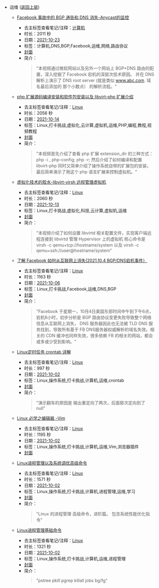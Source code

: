 - 运维 ([返回上层](../))
    - [Facebook 事故中的 BGP 通告和 DNS 消失-Anycast的监控](https://www.bilibili.com/video/BV1Wq4y1R7p2)
        - 去主标签查看笔记/注释：[计算机](../tags/计算机.md)
        - 时长：2011 秒
        - 日期：[2021-10-23](../month/202110.md)
        - 标签：计算机,DNS,BGP,Facebook,运维,网络,路由协议
        - [封面](http://i0.hdslb.com/bfs/archive/50e18c2b6bf0bd54fd87ae763317f674f5692dc8.jpg)
        - 简介：
            > "本视频通过微软网站以及另外一个网站上 BGP+DNS 路由的配置，深入挖掘了 Facebook 宕机的深层次技术原因。 
并在 DNS 解析上演示了 DNS root server (就是类似 www.abc.com. 域名最后添加的 那个小数点） 的解析流程。"

    - [php 扩展源码编译安装和软件包安装以及 libvirt-php 扩展介绍](https://www.bilibili.com/video/BV1eQ4y1B7Y4)
        - 去主标签查看笔记/注释：[Linux](../tags/Linux.md)
        - 时长：2056 秒
        - 日期：[2021-10-14](../month/202110.md)
        - 标签：Linux,打卡挑战,虚拟化,云计算,虚拟机,运维,PHP,编程,教程,视频教程
        - [封面](http://i1.hdslb.com/bfs/archive/a86430ebc159c855302b0943f12649b46913fef0.jpg)
        - 简介：
            > "本视频首先介绍了查看 php 扩展 extension_dir 的三种方式： php -i , php-config; php -r;
然后介绍了如何编译和配置 libvirt-php 
同时又简单介绍了操作系统自带的扩展包的安装，
最后简单演示了用这个 php 语言扩展来控制虚拟机。"

    - [虚拟化技术的胶水-libvirt-virsh 远程管理虚拟机](https://www.bilibili.com/video/BV1LU4y1F7uQ)
        - 去主标签查看笔记/注释：[Linux](../tags/Linux.md)
        - 时长：2060 秒
        - 日期：[2021-10-13](../month/202110.md)
        - 标签：Linux,打卡挑战,虚拟化,科技,云计算,虚拟机,运维
        - [封面](http://i0.hdslb.com/bfs/archive/cd73a302c36a20f845d1294a22116e95cf33f800.jpg)
        - 简介：
            > "本视频介绍了如何设置 libvirtd 相关配置文件，实现客户端远程连接到 libvirtd 管理 Hypervisor 上的虚拟机
核心命令是 virsh -c qemu+tcp://hostname/system 以及 virsh -c qemu+ssh://user@hostname/system"

    - [了解 Facebook 如何从互联网上消失(2021.10.4 BGP/DNS宕机事件）](https://www.bilibili.com/video/BV1aQ4y1X7iv)
        - 去主标签查看笔记/注释：[Linux](../tags/Linux.md)
        - 时长：1163 秒
        - 日期：[2021-10-06](../month/202110.md)
        - 标签：Linux,打卡挑战,Facebook,运维,DNS,BGP
        - [封面](http://i1.hdslb.com/bfs/archive/153b65c690439067030a4c59bf71140d0559f5ac.jpg)
        - 简介：
            > "Facebook 于星期一，10月4日美国东部时间中午到下午6点，宕机6小时，初步分析是 BGP 路由协议变更失败导致整个网络信息从互联网上消失， DNS 服务器因此也无法被 TLD DNS 服务找到，导致所有基于 FB DNS服务器权威解析的域名失效。相关的 CDN 缓冲也同样失效，很多依赖 FB 的相关的网站，都会或多或少受到影响。"

    - [Linux定时任务 crontab 详解](https://www.bilibili.com/video/BV1Tv411G7dn)
        - 去主标签查看笔记/注释：[Linux](../tags/Linux.md)
        - 时长：997 秒
        - 日期：[2021-10-02](../month/202110.md)
        - 标签：Linux,操作系统,打卡挑战,计算机,运维,crontab
        - [封面](http://i2.hdslb.com/bfs/archive/dd3dfa285f0d5f1035fc18d835793e60a305eeff.jpg)
        - 简介：
            > "演示翻车的原因是 输出重定向了两次，后面那次定向到了 null"

    - [Linux 必学之编辑器 -Vim](https://www.bilibili.com/video/BV17L4y1z7XJ)
        - 去主标签查看笔记/注释：[Linux](../tags/Linux.md)
        - 时长：1195 秒
        - 日期：[2021-10-02](../month/202110.md)
        - 标签：Linux,操作系统,打卡挑战,计算机,运维,Vim,浏览器插件
        - [封面](http://i0.hdslb.com/bfs/archive/040aa9ca1f984c7a4d586ccb751a2448550e1b98.jpg)
    - [Linux进程管理以及系统调优高级命令](https://www.bilibili.com/video/BV1h64y187dJ)
        - 去主标签查看笔记/注释：[Linux](../tags/Linux.md)
        - 时长：1571 秒
        - 日期：[2021-10-02](../month/202110.md)
        - 标签：Linux,操作系统,打卡挑战,计算机,进程管理,运维,学习
        - [封面](http://i2.hdslb.com/bfs/archive/babdda27c2d0cde72c43012a6ec169b15c4ab8b2.jpg)
        - 简介：
            > "Linux 的进程管理 高级命令，进阶篇。 
包含系统性能优化指令"

    - [Linux进程管理基础命令](https://www.bilibili.com/video/BV1dQ4y1z7Vc)
        - 去主标签查看笔记/注释：[Linux](../tags/Linux.md)
        - 时长：1321 秒
        - 日期：[2021-10-02](../month/202110.md)
        - 标签：Linux,操作系统,打卡挑战,计算机,运维,进程管理
        - [封面](http://i0.hdslb.com/bfs/archive/a16ae73e980119d652f8c6373a70b1e7a3a26cea.jpg)
        - 简介：
            > "pstree
pkill
pgrep
killall
jobs
bg/fg"

